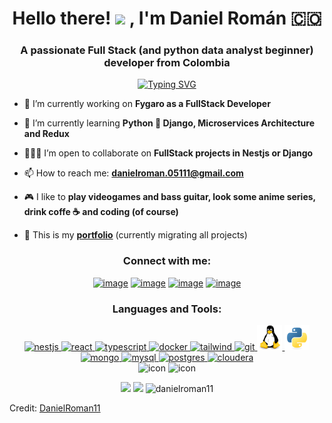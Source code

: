 <h1 align="center">
  Hello there! 
  <img src="https://media.giphy.com/media/hvRJCLFzcasrR4ia7z/giphy.gif" width="35">
  , I'm Daniel Román 🇨🇴
</h1>
<h3 align="center">A passionate Full Stack (and python data analyst beginner) developer from Colombia</h3>

<p align="center">
  <a href="https://git.io/typing-svg"><img src="https://readme-typing-svg.demolab.com?font=Freeman&size=40&duration=3000&pause=900&color=DC1C41&center=true&vCenter=true&random=false&width=600&height=60&lines=NestJs+Backend+Developer...%E2%9D%A4%EF%B8%8F%2C;Django+Backend+Developer...%F0%9F%92%99%2C;React+FrontEnd+Developer%2C;Data+Analysts+and+AI+Enthusiast%2C;Active+Learner%2FResearcher%2C;Passionate+Programmer%2C;Love+to+Learn+New+Staff%2C" alt="Typing SVG" /></a>
</p>

- 🔭 I’m currently working on **Fygaro as a FullStack Developer**

- 🌱 I’m currently learning **Python 🐍 Django, Microservices Architecture and Redux**

- 🙆🏻‍♂️ I’m open to collaborate on **FullStack projects in Nestjs or Django**

- 📫 How to reach me: **danielroman.05111@gmail.com**

- 🎮 I like to **play videogames and bass guitar, look some anime series, drink coffe ☕️ and coding (of course)**

- 👻 This is my **[portfolio](https://danielroman.pages.dev/)** (currently migrating all projects)

<h3 align="center">Connect with me:</h3>
<div align="center">

[![image](https://img.shields.io/badge/LinkedIn-0077B5?style=for-the-badge&logo=linkedin&logoColor=white)](https://www.linkedin.com/in/danielroman-)
[![image](https://img.shields.io/badge/Instagram-E4405F?style=for-the-badge&logo=instagram&logoColor=white)](https://instagram.com/daniiel._.roman)
[![image](https://img.shields.io/badge/Twitter-1DA1F2?style=for-the-badge&logo=twitter&logoColor=white)](https://x.com/daniielroman11)
[![image](https://img.shields.io/badge/Gmail-D14836?style=for-the-badge&logo=gmail&logoColor=white)](mailto:danielroman.05111@gmail.com)
  
</div>

<h3 align="center">Languages and Tools:</h3>

<p align="center"> 
  <a href="https://nestjs.com/" target="_blank"> 
    <img src="https://upload.wikimedia.org/wikipedia/commons/thumb/a/a8/NestJS.svg/1242px-NestJS.svg.png?20221211225055" alt="nestjs" width="40" height="40"/> 
  </a>
  <a href="https://vitejs.dev/guide/" target="_blank"> 
    <img src="https://cdn.worldvectorlogo.com/logos/react-2.svg" alt="react" width="40" height="40"/> 
  </a>  
  <a href="https://www.typescriptlang.org/" target="_blank"> 
    <img src="https://cdn.worldvectorlogo.com/logos/typescript.svg" alt="typescript" width="40" height="40"/> 
  </a> 
  <a href="https://www.docker.com/" target="_blank"> 
    <img src="https://cdn.worldvectorlogo.com/logos/docker-4.svg" alt="docker" width="40" height="40"/> 
  </a>
  <a href="https://tailwindcss.com/" target="_blank"> 
    <img src="https://cdn.worldvectorlogo.com/logos/tailwind-css-2.svg" alt="tailwind" width="40" height="40"/> 
  </a>
  <a href="https://git-scm.com/" target="_blank"> 
    <img src="https://www.vectorlogo.zone/logos/git-scm/git-scm-icon.svg" alt="git" width="40" height="40"/> 
  </a>
  <a href="https://www.linux.org/" target="_blank"> 
    <img src="https://raw.githubusercontent.com/devicons/devicon/master/icons/linux/linux-original.svg" alt="linux" width="40" height="40"/> 
  </a> 
  <a href="https://www.python.org" target="_blank"> 
    <img src="https://raw.githubusercontent.com/devicons/devicon/master/icons/python/python-original.svg" alt="python" width="40" height="40"/> 
  </a>  
  <a href="https://www.mongodb.com/" target="_blank"> 
    <img src="https://cdn.worldvectorlogo.com/logos/mongodb-icon-1.svg" alt="mongo" width="40" height="40"/> 
  </a>  
  <a href="https://www.mysql.com/" target="_blank"> 
    <img src="https://www.vectorlogo.zone/logos/mysql/mysql-icon.svg" alt="mysql" width="40" height="40"/> 
  </a>  
  <a href="https://www.postgresql.org/" target="_blank"> 
    <img src="https://cdn.worldvectorlogo.com/logos/postgresql.svg" alt="postgres" width="40" height="40"/> 
  </a>  
  <a href="https://es.cloudera.com/" target="_blank"> 
    <img src="https://cdn.worldvectorlogo.com/logos/cloudera.svg" alt="cloudera" width="40" height="40"/> 
  </a>  
  <br>
  <img src="https://techstack-generator.vercel.app/restapi-icon.svg" alt="icon" width="50" height="50" />
  <img src="https://techstack-generator.vercel.app/graphql-icon.svg" alt="icon" width="50" height="50" />
</p>

<p align= "center">
  <img height= "150" src="https://github-readme-stats.vercel.app/api?username=danielroman11&theme=react&show_icons=true&include_all_commits=true" />
  <img height= "150" src="https://github-readme-stats.vercel.app/api/top-langs/?username=danielroman11&theme=react&layout=compact" />
  <img height= "150" src="https://github-readme-streak-stats.herokuapp.com/?user=danielroman11&theme=dark&background=0d1117&date_format=M%20j%5B%2C%20Y%5D" alt="danielroman11" />
</p>

<!-- ![](https://github-profile-trophy.vercel.app/?username=danielroman11&theme=onedark&no-frame=true&no-bg=false)-->

Credit: [DanielRoman11](https://github.com/DanielRoman11/)
<!--
**DanielRoman11/danielRoman11** is a ✨ _special_ ✨ repository because its `README.md` (this file) appears on your GitHub profile.

Here are some ideas to get you started:

- 🔭 I’m currently working on ...
- 🌱 I’m currently learning ...
- 👯 I’m looking to collaborate on ...
- 🤔 I’m looking for help with ...
- 💬 Ask me about ...
- 📫 How to reach me: ...
- 😄 Pronouns: ...
- ⚡ Fun fact: ...
-->
